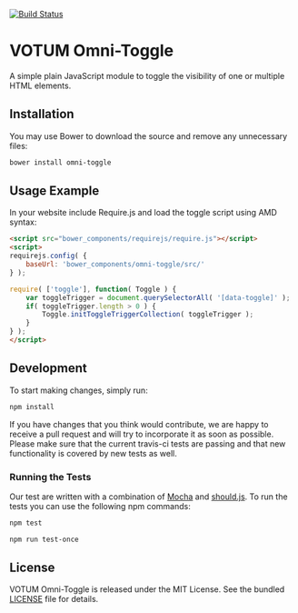 [![Build Status](https://travis-ci.org/votum/omni-toggle.svg?branch=master)](https://travis-ci.org/votum/omni-toggle)

# VOTUM Omni-Toggle

A simple plain JavaScript module to toggle the visibility of one or multiple HTML elements.

## Installation

You may use Bower to download the source and remove any unnecessary files: 

```bash
bower install omni-toggle
```

## Usage Example

In your website include Require.js and load the toggle script using AMD syntax:

```html
<script src="bower_components/requirejs/require.js"></script>
<script>
requirejs.config( {
    baseUrl: 'bower_components/omni-toggle/src/'
} );

require( ['toggle'], function( Toggle ) {
    var toggleTrigger = document.querySelectorAll( '[data-toggle]' );
    if( toggleTrigger.length > 0 ) {
        Toggle.initToggleTriggerCollection( toggleTrigger );
    }
} );
</script>
```

## Development

To start making changes, simply run:

```bash
npm install
```

If you have changes that you think would contribute, we are happy to receive a pull request and will try to incorporate it as soon as possible. Please make sure that the current travis-ci tests are passing and that new functionality is covered by new tests as well.

### Running the Tests

Our test are written with a combination of [Mocha](https://mochajs.org/) and [should.js](https://github.com/shouldjs/should.js). To run the tests you can use the following npm commands:

```bash
npm test
```

```bash
npm run test-once
```

## License

VOTUM Omni-Toggle is released under the MIT License. See the bundled [LICENSE](LICENSE) file for details.
